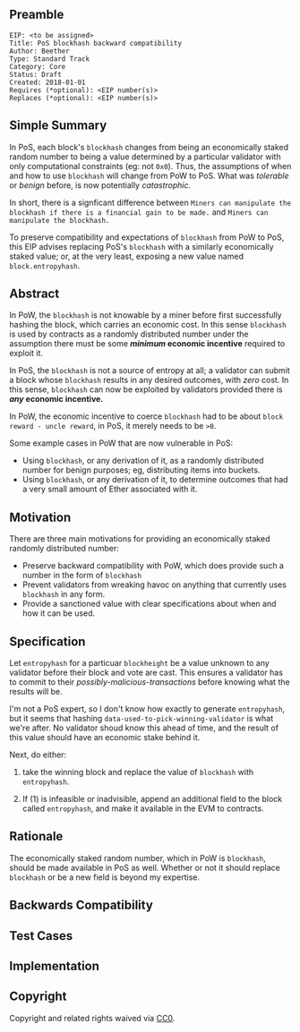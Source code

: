 ## Preamble

    EIP: <to be assigned>
    Title: PoS blockhash backward compatibility
    Author: Beether
    Type: Standard Track
    Category: Core
    Status: Draft
    Created: 2018-01-01
    Requires (*optional): <EIP number(s)>
    Replaces (*optional): <EIP number(s)>


## Simple Summary
In PoS, each block's `blockhash` changes from being an economically staked random number to being a value determined by a particular validator with only computational constraints (eg: not `0x0`). Thus, the assumptions of when and how to use `blockhash` will change from PoW to PoS. What was _tolerable_ or _benign_ before, is now potentially _catastrophic_.

In short, there is a signficant difference between `Miners can manipulate the blockhash if there is a financial gain to be made.` and `Miners can manipulate the blockhash.`


To preserve compatibility and expectations of `blockhash` from PoW to PoS, this EIP advises replacing PoS's `blockhash` with a similarly economically staked value; or, at the very least, exposing a new value named `block.entropyhash`.

## Abstract
In PoW, the `blockhash` is not knowable by a miner before first successfully hashing the block, which carries an economic cost. In this sense `blockhash` is used by contracts as a randomly distributed number under the assumption there must be some **_minimum_ economic incentive** required to exploit it.

In PoS, the `blockhash` is not a source of entropy at all; a validator can submit a block whose `blockhash` results in any desired outcomes, with _zero_ cost. In this sense, `blockhash` can now be exploited by validators provided there is **_any_ economic incentive.**

In PoW, the economic incentive to coerce `blockhash` had to be about `block reward - uncle reward`, in PoS, it merely needs to be `>0`. 

Some example cases in PoW that are now vulnerable in PoS:

 - Using `blockhash`, or any derivation of it, as a randomly distributed number for benign purposes; eg, distributing items into buckets.
 - Using `blockhash`, or any derivation of it, to determine outcomes that had a very small amount of Ether associated with it.

## Motivation
There are three main motivations for providing an economically staked randomly distributed number:

 - Preserve backward compatibility with PoW, which does provide such a number in the form of `blockhash`
 - Prevent validators from wreaking havoc on anything that currently uses `blockhash` in any form.
 - Provide a sanctioned value with clear specifications about when and how it can be used.

## Specification
Let `entropyhash` for a particuar `blockheight` be a value unknown to any validator before their block and vote are cast.  This ensures a validator has to commit to their _possibly-malicious-transactions_ before knowing what the results will be.

I'm not a PoS expert, so I don't know how exactly to generate `entropyhash`, but it seems that hashing `data-used-to-pick-winning-validator` is what we're after. No validator shoud know this ahead of time, and the result of this value should have an economic stake behind it.

Next, do either:

 1) take the winning block and replace the value of `blockhash` with `entropyhash`.
 
 2) If (1) is infeasible or inadvisible, append an additional field to the block called `entropyhash`, and make it available in the EVM to contracts.

## Rationale
The economically staked random number, which in PoW is `blockhash`, should be made available in PoS as well. Whether or not it should replace `blockhash` or be a new field is beyond my expertise.

## Backwards Compatibility


## Test Cases


## Implementation


## Copyright
Copyright and related rights waived via [CC0](https://creativecommons.org/publicdomain/zero/1.0/).
